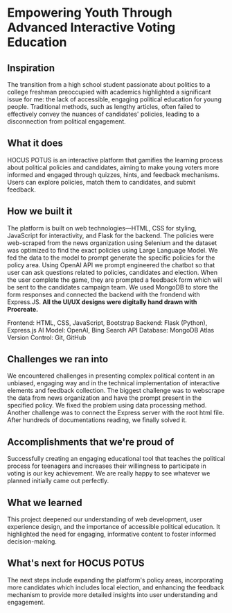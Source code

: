 # Empowering Youth Through Advanced Interactive Voting Education

## Inspiration

The transition from a high school student passionate about politics to a college freshman preoccupied with academics highlighted a significant issue for me: the lack of accessible, engaging political education for young people. Traditional methods, such as lengthy articles, often failed to effectively convey the nuances of candidates' policies, leading to a disconnection from political engagement.

## What it does

HOCUS POTUS is an interactive platform that gamifies the learning process about political policies and candidates, aiming to make young voters more informed and engaged through quizzes, hints, and feedback mechanisms. Users can explore policies, match them to candidates, and submit feedback. 

## How we built it

The platform is built on web technologies—HTML, CSS for styling, JavaScript for interactivity, and Flask for the backend. The policies were web-scraped from the news organization using Selenium and the dataset was optimized to find the exact policies using Large Language Model. We fed the data to the model to prompt generate the specific policies for the policy area. Using OpenAI API we prompt engineered the chatbot so that user can ask questions related to policies, candidates and election. When the user complete the game, they are prompted a feedback form which will be sent to the candidates campaign team. We used MongoDB to store the form responses and connected the backend with the frondend with Express.JS. **All the UI/UX designs were digitally hand drawn with Procreate.** 

Frontend: HTML, CSS, JavaScript, Bootstrap
Backend: Flask (Python), Express.js
AI Model: OpenAI, Bing Search API
Database: MongoDB Atlas
Version Control: Git, GitHub

## Challenges we ran into

We encountered challenges in presenting complex political content in an unbiased, engaging way and in the technical implementation of interactive elements and feedback collection. The biggest challenge was to webscrape the data from news organization and have the prompt present in the specified policy. We fixed the problem using data processing method. Another challenge was to connect the Express server with the root html file. After hundreds of documentations reading, we finally solved it.

## Accomplishments that we're proud of

Successfully creating an engaging educational tool that teaches the political process for teenagers and increases their willingness to participate in voting is our key achievement. We are really happy to see whatever we planned initially came out perfectly.

## What we learned

This project deepened our understanding of web development, user experience design, and the importance of accessible political education. It highlighted the need for engaging, informative content to foster informed decision-making.

## What's next for HOCUS POTUS

The next steps include expanding the platform's policy areas, incorporating more candidates which includes local election, and enhancing the feedback mechanism to provide more detailed insights into user understanding and engagement. 
